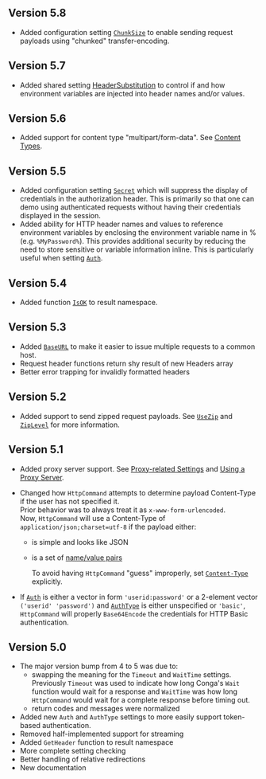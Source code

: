 ## Version 5.8
* Added configuration setting [`ChunkSize`](./request-settings.md#chunksize) to enable sending request payloads using "chunked" transfer-encoding.
## Version 5.7
* Added shared setting [HeaderSubstitution](./request-settings.md#headersubstitution) to control if and how environment variables are injected into header names and/or values.
## Version 5.6
* Added support for content type "multipart/form-data". See [Content Types](./userguide.md#content-types).
## Version 5.5
* Added configuration setting [`Secret`](./operational-settings.md#secret) which will suppress the display of credentials in the authorization header. This is primarily so that one can demo using authenticated requests without having their credentials displayed in the session.
* Added ability for HTTP header names and values to reference environment variables by enclosing the environment variable name in % (e.g. `%MyPassword%`). This provides additional security by reducing the need to store sensitive or variable information inline. This is particularly useful when setting [`Auth`](./request-settings.md#auth).  
## Version 5.4
* Added function [`IsOK`](./result-operational.md#isok) to result namespace.
## Version 5.3
* Added [`BaseURL`](./request-settings.md#baseurl) to make it easier to issue multiple requests to a common host.
* Request header functions return shy result of new Headers array
* Better error trapping for invalidly formatted headers
## Version 5.2
* Added support to send zipped request payloads. See [`UseZip`](./request-settings.md#usezip) and [`ZipLevel`](./request-settings.md#ziplevel) for more information.
## Version 5.1
* Added proxy server support. See [Proxy-related Settings](./proxy-settings.md) and [Using a Proxy Server](./proxy.md).
* Changed how `HttpCommand` attempts to determine payload Content-Type if the user has not specified it. <br/>Prior behavior was to always treat it as `x-www-form-urlencoded`. <br/>Now, `HttpCommand` will use a Content-Type of `application/json;charset=utf-8` if the payload either:
    * is simple and looks like JSON
    * is a set of [name/value pairs](./request-settings.md#namevalue-pairs)

      To avoid having `HttpCommand` "guess" improperly, set [`Content-Type`](./request-settings.md#contenttype) explicitly.

* If [`Auth`](./request-settings.md#auth) is either a vector in form `'userid:password'` or a 2-element vector `('userid' 'password')` and [`AuthType`](./request-settings.md#authtype) is either unspecified or `'basic'`, `HttpCommand` will properly `Base64Encode` the credentials for HTTP Basic authentication.
## Version 5.0
* The major version bump from 4 to 5 was due to:
    * swapping the meaning for the `Timeout` and `WaitTime` settings. Previously `Timeout` was used to indicate how long Conga's `Wait` function would wait for a response and `WaitTime` was how long `HttpCommand` would wait for a complete response before timing out.
    * return codes and messages were normalized 
* Added new `Auth` and `AuthType` settings to more easily support token-based authentication.
* Removed half-implemented support for streaming
* Added `GetHeader` function to result namespace
* More complete setting checking
* Better handling of relative redirections
* New documentation